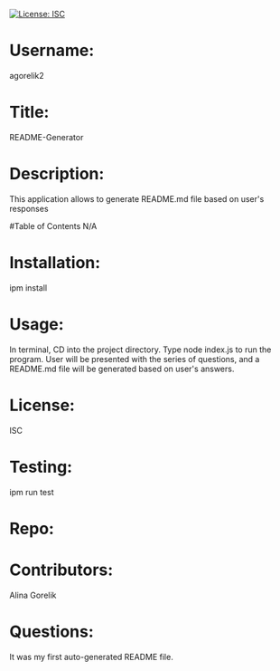 

  
  [![License: ISC](https://img.shields.io/badge/License-ISC-blue.svg)](https://opensource.org/licenses/ISC)
  
# Username: 
agorelik2

# Title:
README-Generator

# Description:
This application allows to generate README.md file based on user's responses

#Table of Contents
N/A

# Installation: 
ipm install

# Usage: 
In terminal, CD into the project directory. Type node index.js to run the program. User will be presented with the series of questions, and a README.md file will be generated based on user's answers.

# License: 
ISC

# Testing: 
ipm run test

# Repo: 


# Contributors: 
Alina Gorelik

# Questions: 
It was my first auto-generated README file.

